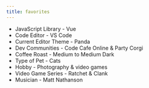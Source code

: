 ```yaml
---
title: favorites
---
```


- JavaScript Library - Vue
- Code Editor - VS Code
- Current Editor Theme - Panda
- Dev Communities - Code Cafe Online & Party Corgi
- Coffee Roast - Medium to Medium Dark
- Type of Pet - Cats
- Hobby - Photography & video games
- Video Game Series - Ratchet & Clank
- Musician - Matt Nathanson
